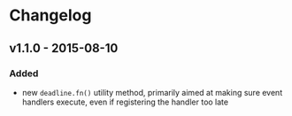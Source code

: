 # Changelog


## v1.1.0 - 2015-08-10


### Added

- new `deadline.fn()` utility method, primarily aimed at making sure event
  handlers execute, even if registering the handler too late
